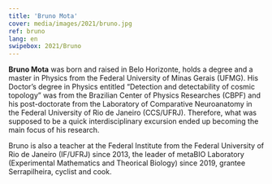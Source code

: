 ```yaml
---
title: 'Bruno Mota'
cover: media/images/2021/bruno.jpg
ref: bruno
lang: en
swipebox: 2021/Bruno
---
```


**Bruno Mota** was born and raised in Belo Horizonte, holds a degree and a master in Physics from the Federal University of Minas Gerais (UFMG). His Doctor’s degree in Physics entitled “Detection and detectability of cosmic topology” was from the Brazilian Center of Physics Researches (CBPF) and his post-doctorate from the Laboratory of Comparative Neuroanatomy in the Federal University of Rio de Janeiro (CCS/UFRJ). Therefore, what was supposed to be a quick interdisciplinary excursion ended up becoming the main focus of his research.

Bruno is also a teacher at the Federal Institute from the Federal University of Rio de Janeiro (IF/UFRJ) since 2013, the leader of metaBIO Laboratory (Experimental Mathematics and Theorical Biology) since 2019, grantee Serrapilheira, cyclist and cook.

<br>